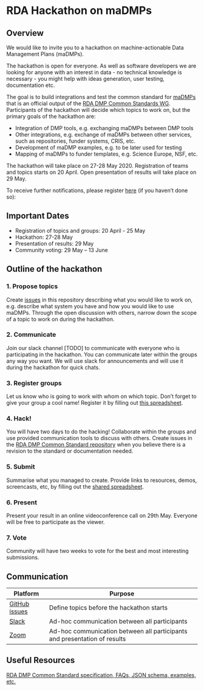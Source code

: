 # RDA Hackathon on maDMPs #

## Overview ##
We would like to invite you to a hackathon on machine-actionable Data Management Plans (maDMPs).  

The hackathon is open for everyone. As well as software developers we are looking for anyone with an interest in data - no technical knowledge is necessary - you might help with ideas generation, user testing, documentation etc.

The goal is to build integrations and test the common standard for [maDMPs](https://doi.org/10.15497/rda00039 ) that is an official output of the [RDA DMP Common Standards WG](https://www.rd-alliance.org/group/dmp-common-standards-wg/outcomes/rda-dmp-common-standard-machine-actionable-data-management ). Participants of the hackathon will decide which topics to work on,  but the primary goals of the hackathon are:
<ul>
<li> Integration of DMP tools, e.g. exchanging maDMPs between DMP tools
<li> Other integrations, e.g. exchange of maDMPs between other services, such as repositories, funder systems, CRIS, etc.
<li> Development of maDMP examples, e.g. to be later used for testing
<li> Mapping of maDMPs to funder templates, e.g. Science Europe, NSF, etc. 
</ul>

The hackathon will take place on 27-28 May 2020. Registration of teams and topics starts on 20 April. Open presentation of results will take place on 29 May.
  
To receive further notifications, please register [here](https://forms.gle/5LHPvKMuFE4bxjN3A ) (if you haven’t done so):



## Important Dates ##
<ul>
  <li> Registration of topics and groups: 20 April - 25 May
  <li> Hackathon: 27-28 May
  <li> Presentation of results: 29 May
  <li> Community voting: 29 May – 13 June
</ul>


## Outline of the hackathon ##

### 1.       Propose topics 
Create [issues](https://github.com/RDA-DMP-Common/hackathon-2020/issues) in this repository describing what you would like to work on, e.g. describe what system you have and how you would like to use maDMPs. Through the open discussion with others, narrow down the scope of a topic to work on during the hackathon. 

### 2.       Communicate ###
Join our slack channel [TODO] to communicate with everyone who is participating in the hackathon. You can communicate later within the groups any way you want. We will use slack for announcements and will use it during the hackathon for quick chats.  

### 3.       Register groups ###
Let us know who is going to work with whom on which topic. Don’t forget to give your group a cool name! Register it by filling out [this spreadsheet](https://docs.google.com/spreadsheets/d/12bwx0KbY8BAIh24sJQgl1Grhu_oxkMty6ZvsQQxSZ2k/edit?usp=sharing).

### 4.       Hack! ###
You will have two days to do the hacking! Collaborate within the groups and use provided communication tools to discuss with others. Create issues in the [RDA DMP Common Standard repository](https://github.com/RDA-DMP-Common/RDA-DMP-Common-Standard) when you believe there is a revision to the standard or documentation needed. 

### 5.       Submit ###
Summarise what you managed to create. Provide links to resources, demos, screencasts, etc, by filling out the [shared spreadsheet](https://docs.google.com/spreadsheets/d/12bwx0KbY8BAIh24sJQgl1Grhu_oxkMty6ZvsQQxSZ2k/edit?usp=sharing).

### 6.       Present ###
Present your result in an online videoconference call on 29th May. Everyone will be free to participate as the viewer.

### 7.       Vote ###
Community will have two weeks to vote for the best and most interesting submissions. 
 
## Communication ##

Platform | Purpose
---------|----------
[GitHub issues](https://github.com/RDA-DMP-Common/hackathon-2020/issues) | Define topics before the hackathon starts
[Slack](TODO) | Ad-hoc communication between all participants 
[Zoom](TODO) | Ad-hoc communication between all participants  and presentation of results


## Useful Resources
[RDA DMP Common Standard specification, FAQs, JSON schema, examples, etc.](https://github.com/RDA-DMP-Common/RDA-DMP-Common-Standard)


